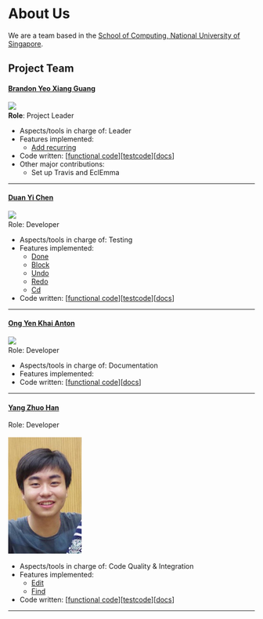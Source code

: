 # About Us

We are a team based in the [School of Computing, National University of Singapore](http://www.comp.nus.edu.sg).

## Project Team

#### [Brandon Yeo Xiang Guang](https://github.com/brandonyeoxg) <br>
<img src="images/BrandonYeoXiangGuang.jpg" width="150"><br>
**Role**: Project Leader
* Aspects/tools in charge of: Leader
* Features implemented:
    * [Add recurring](https://github.com/CS2103AUG2016-W09-C2/main/blob/master/docs/UserGuide.md#adding-a-floating-task-add)
* Code written: [[functional code](../collated/main/A0135782Y.md)][[testcode](../collated/test/A0135782Y.md)][[docs](../collated/docs/A0135782Y.md)]
* Other major contributions:
    * Set up Travis and EclEmma
    
-----

#### [Duan Yi Chen](http://github.com/Yichen-D)
<img src="images/DuanYiChen.jpg" width="150"><br>
Role: Developer <br>  
* Aspects/tools in charge of: Testing
* Features implemented:
    * [Done](https://github.com/CS2103AUG2016-W09-C2/main/blob/master/docs/UserGuide.md#archive-completed-tasks--done)
    * [Block](https://github.com/CS2103AUG2016-W09-C2/main/blob/master/docs/UserGuide.md#block-out-timeslot--block)
    * [Undo](https://github.com/CS2103AUG2016-W09-C2/main/blob/master/docs/UserGuide.md#undo-tasks--undo)
    * [Redo](https://github.com/CS2103AUG2016-W09-C2/main/blob/master/docs/UserGuide.md#redo-tasks--redo)
    * [Cd](https://github.com/CS2103AUG2016-W09-C2/main/blob/master/docs/UserGuide.md#change-directory-cd)
* Code written: [[functional code](../collated/main/A0147967J.md)][[testcode](../collated/test/A0147967J.md)][[docs](../collated/docs/A0147967J.md)]

-----

#### [Ong Yen Khai Anton](http://github.com/yijinl) 
<img src="images/OngYenKhaiAnton.JPG" width="150"><br>
Role: Developer <br>  
* Aspects/tools in charge of: Documentation
* Features implemented:
* Code written: [[functional code](../collated/main/A0135784W.md)][[docs](../collated/docs/A0135784W.md)]

-----

#### [Yang Zhuo Han](http://github.com/m133225)
Role: Developer <br>  
<img src="images/YangZhuoHan.jpg" width="150"><br>
* Aspects/tools in charge of: Code Quality & Integration
* Features implemented:
    * [Edit](https://github.com/CS2103AUG2016-W09-C2/main/blob/master/docs/UserGuide.md#edit-tasks--edit)
    * [Find](https://github.com/CS2103AUG2016-W09-C2/main/blob/master/docs/UserGuide.md#find-tasks--find)
* Code written: [[functional code](../collated/main/A0147995H.md)][[testcode](../collated/test/A0147995H.md)][[docs](../collated/docs/A0147995H.md)]

-----
